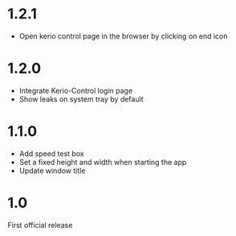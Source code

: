 # 1.2.1
- Open kerio control page in the browser by clicking on end icon

# 1.2.0
- Integrate Kerio-Control login page
- Show leaks on system tray by default

# 1.1.0
- Add speed test box
- Set a fixed height and width when starting the app
- Update window title

# 1.0
First official release